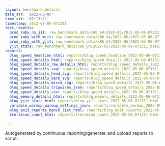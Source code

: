 ```yaml
---
layout: benchmark_details
date_str: '2022-05-06'
time_str: '07:13:11'
timestamp: 2022-05-06-071311
test_results:
  prod_ruby_no_jit: raw_benchmark_data/x86_64/2022-05/2022-05-06-071311_basic_benchmark_prod_ruby_no_jit.json
  prod_ruby_with_mjit: raw_benchmark_data/x86_64/2022-05/2022-05-06-071311_basic_benchmark_prod_ruby_with_mjit.json
  prod_ruby_with_yjit: raw_benchmark_data/x86_64/2022-05/2022-05-06-071311_basic_benchmark_prod_ruby_with_yjit.json
  yjit_stats: raw_benchmark_data/x86_64/2022-05/2022-05-06-071311_basic_benchmark_yjit_stats.json
reports:
  blog_speed_headline_html: reports/blog_speed_headline_2022-05-06-071311.html
  blog_speed_details_html: reports/blog_speed_details_2022-05-06-071311.html
  blog_speed_details_raw_details_html: reports/blog_speed_details_2022-05-06-071311.raw_details.html
  blog_speed_details_svg: reports/blog_speed_details_2022-05-06-071311.svg
  blog_speed_details_head_svg: reports/blog_speed_details_2022-05-06-071311.head.svg
  blog_speed_details_back_svg: reports/blog_speed_details_2022-05-06-071311.back.svg
  blog_speed_details_micro_svg: reports/blog_speed_details_2022-05-06-071311.micro.svg
  blog_speed_details_tripwires_json: reports/blog_speed_details_2022-05-06-071311.tripwires.json
  blog_speed_details_csv: reports/blog_speed_details_2022-05-06-071311.csv
  blog_memory_details_html: reports/blog_memory_details_2022-05-06-071311.html
  blog_yjit_stats_html: reports/blog_yjit_stats_2022-05-06-071311.html
  variable_warmup_warmup_settings_json: reports/variable_warmup_2022-05-06-071311.warmup_settings.json
  blog_exit_reports_bench_list_html: reports/blog_exit_reports_2022-05-06-071311.bench_list.html
  iteration_count_html: reports/iteration_count_2022-05-06-071311.html

---
```

Autogenerated by continuous_reporting/generate_and_upload_reports.rb script.
